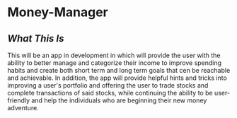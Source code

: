 # Money-Manager

## *What This Is* 

This will be an app in development in which will provide the user with the ability to 
better manage and categorize their income to improve spending habits and create both
short term and long term goals that cen be reachable and achievable. In addition, the app
will provide helpful hints and tricks into improving a user's portfolio and offering the user
to trade stocks and complete transactions of said stocks, while continuing the ability to be
user-friendly and help the individuals who are beginning their new money adventure.

